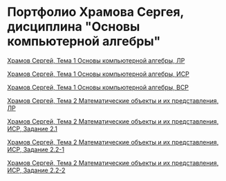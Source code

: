 # Портфолио Храмова Сергея, дисциплина "Основы компьютерной алгебры"

<a href="https://yadi.sk/i/-72Z1C7FZTERnA">Храмов Сергей, Тема 1 Основы компьютерной алгебры, ЛР</a>

<a href="https://yadi.sk/i/gilFTxnqFQ_4-Q">Храмов Сергей, Тема 1 Основы компьютерной алгебры, ИСР</a>

<a href="https://yadi.sk/i/LUCZpc8HXcvwmQ">Храмов Сергей, Тема 1 Основы компьютерной алгебры, ВСР</a>

<a href="https://yadi.sk/i/0AnGWOUpQxw6fQ">Храмов Сергей, Тема 2 Математические объекты и их представления, ЛР</a>

<a href="https://yadi.sk/i/SBgkV9nNTBppbg">Храмов Сергей, Тема 2 Математические объекты и их представления, ИСР, Задание 2.1</a>

<a href="https://yadi.sk/i/OsSJKZ9zjyZx8w">Храмов Сергей, Тема 2 Математические объекты и их представления, ИСР, Задание 2.2-1</a>

<a href="https://yadi.sk/i/JbwUBEeGFzhKDA">Храмов Сергей, Тема 2 Математические объекты и их представления, ИСР, Задание 2.2-2</a>
